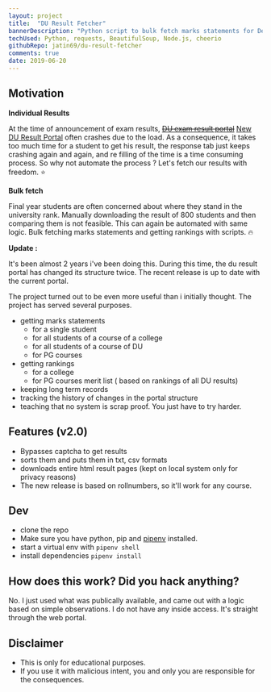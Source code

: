 ```yaml
---
layout: project
title:  "DU Result Fetcher"
bannerDescription: "Python script to bulk fetch marks statements for Delhi University."
techUsed: Python, requests, BeautifulSoup, Node.js, cheerio
githubRepo: jatin69/du-result-fetcher
comments: true
date: 2019-06-20
---
```



## Motivation

**Individual Results**

At the time of announcement of exam results, ~~[DU exam result portal](http://duexam2.du.ac.in/RSLT_ND2017/Students/Home.aspx)~~ [New DU Result Portal](http://duresult.in/students/Combine_GradeCard.aspx) often crashes due to the load. As a consequence, it takes too much time for a student to get his result, the response tab just keeps crashing again and again, and re filling of the time is a time consuming process. So why not automate the process ? Let's fetch our results with freedom. :star:

**Bulk fetch**

Final year students are often concerned about where they stand in the university rank. 
Manually downloading the result of 800 students and then comparing them is not feasible.
This can again be automated with same logic. Bulk fetching marks statements and getting rankings with scripts. :fire:

**Update :** 

It's been almost 2 years i've been doing this. During this time, the du result portal has changed its structure twice. The recent release is up to date with the current portal.

The project turned out to be even more useful than i initially thought. The project has served several purposes.

- getting marks statements  
  + for a single student
  + for all students of a course of a college
  + for all students of a course of DU
  + for PG courses
- getting rankings
  + for a college
  + for PG courses merit list ( based on rankings of all DU results)
- keeping long term records
- tracking the history of changes in the portal structure
- teaching that no system is scrap proof. You just have to try harder.

## Features (v2.0)

- Bypasses captcha to get results
- sorts them and puts them in txt, csv formats
- downloads entire html result pages (kept on local system only for privacy reasons)
- The new release is based on rollnumbers, so it'll work for any course.

## Dev

- clone the repo
- Make sure you have python, pip and [pipenv](https://docs.pipenv.org/) installed.
- start a virtual env with `pipenv shell`
- install dependencies `pipenv install`

## How does this work? Did you hack anything?

No. I just used what was publically available, and came out with a logic based on simple observations. I do not have any inside access. It's straight through the web portal.

## Disclaimer

- This is only for educational purposes.
- If you use it with malicious intent, you and only you are responsible for the consequences.